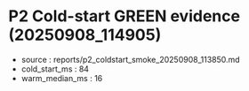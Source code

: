 # P2 Cold-start GREEN evidence (20250908_114905)
- source           : reports/p2_coldstart_smoke_20250908_113850.md
- cold_start_ms    : 84
- warm_median_ms   : 16
